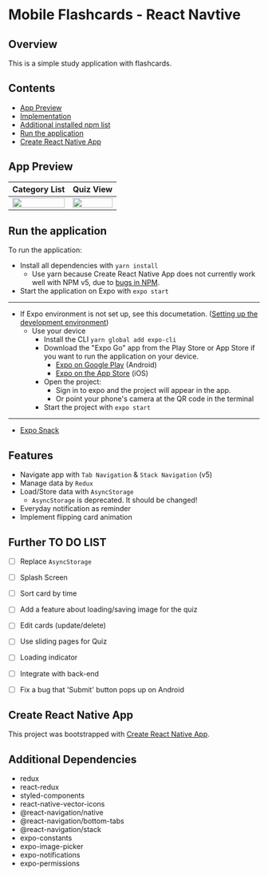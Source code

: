 # Mobile Flashcards - React Navtive

## Overview

This is a simple study application with flashcards.


## Contents

- [App Preview](#app-preview)
- [Implementation](#implementation)
- [Additional installed npm list](#additional-installed-npm-list)
- [Run the application](#run-the-application)
- [Create React Native App](#create-react-native-app)


## App Preview

Category List             |  Quiz View
:-------------------------:|:-------------------------:
<img src='http://drive.google.com/uc?export=view&id=1i6QTfZV1qY_wpBzqtdBU6YLYqiaIvsHO' width='100%' /><br> |  <img src='http://drive.google.com/uc?export=view&id=1nqormdz7Mn7S0jsH3OVx-HT8qHjhND5A' width='100%' />


## Run the application

To run the application:
* Install all dependencies with `yarn install`
  * Use yarn because Create React Native App does not currently work well with NPM v5, due to [bugs in NPM](https://github.com/expo/create-react-native-app/issues/233#issuecomment-305638103).
* Start the application on Expo with `expo start`

<hr/>

* If Expo environment is not set up, see this documetation. ([Setting up the development environment](https://reactnative.dev/docs/environment-setup))
  * Use your device
    * Install the CLI `yarn global add expo-cli`
    * Download the "Expo Go" app from the Play Store or App Store if you want to run the application on your device.
      * [Expo on Google Play](https://play.google.com/store/apps/details?id=host.exp.exponent) (Android)
      * [Expo on the App Store](https://apps.apple.com/us/app/expo-client/id982107779) (iOS)
    * Open the project:
      * Sign in to expo and the project will appear in the app.
      * Or point your phone's camera at the QR code in the terminal
    * Start the project with `expo start`

<hr/>

* [Expo Snack](https://snack.expo.io/@mushoot/github.com-reacthong-react-native-flashcards)


## Features

- Navigate app with `Tab Navigation` & `Stack Navigation` (v5)
- Manage data by `Redux`
- Load/Store data with `AsyncStorage`
  - `AsyncStorage` is deprecated. It should be changed!
- Everyday notification as reminder
- Implement flipping card animation


## Further TO DO LIST

- [ ] Replace `AsyncStorage`
- [ ] Splash Screen
- [ ] Sort card by time
- [ ] Add a feature about loading/saving image for the quiz
- [ ] Edit cards (update/delete)
- [ ] Use sliding pages for Quiz
- [ ] Loading indicator
- [ ] Integrate with back-end
- [ ] Fix a bug that 'Submit' button pops up on Android


## Create React Native App

This project was bootstrapped with [Create React Native App](https://github.com/expo/create-react-native-app).


## Additional Dependencies
- redux
- react-redux
- styled-components
- react-native-vector-icons
- @react-navigation/native
- @react-navigation/bottom-tabs
- @react-navigation/stack
- expo-constants
- expo-image-picker
- expo-notifications
- expo-permissions
